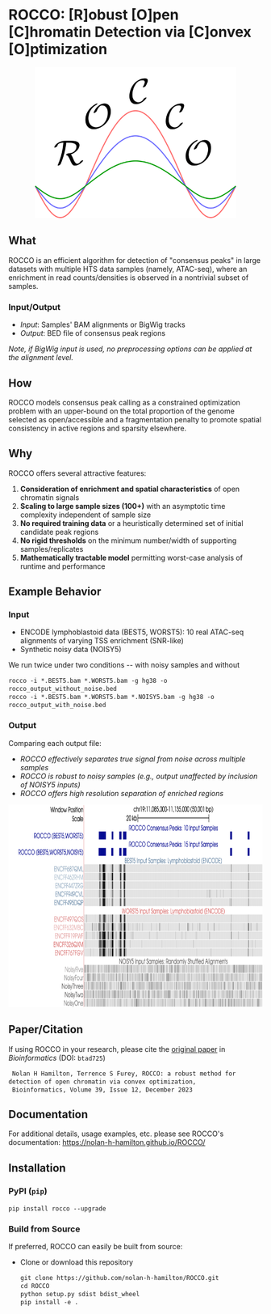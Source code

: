 # ROCCO: [R]obust [O]pen [C]hromatin Detection via [C]onvex [O]ptimization

<p align="center">
<img width="400" alt="logo" src="docs/logo.png">
</p>

## What

ROCCO is an efficient algorithm for detection of "consensus peaks" in large datasets with multiple HTS data samples (namely, ATAC-seq), where an enrichment in read counts/densities is observed in a nontrivial subset of samples.

### Input/Output

* *Input*: Samples' BAM alignments or BigWig tracks
* *Output*: BED file of consensus peak regions

*Note, if BigWig input is used, no preprocessing options can be applied at the alignment level.*

## How

ROCCO models consensus peak calling as a constrained optimization problem with an upper-bound on the total proportion of the genome selected as open/accessible and a fragmentation penalty to promote spatial consistency in active regions and sparsity elsewhere.

## Why

ROCCO offers several attractive features:

1. **Consideration of enrichment and spatial characteristics** of open chromatin signals
2. **Scaling to large sample sizes (100+)** with an asymptotic time complexity independent of sample size
3. **No required training data** or a heuristically determined set of initial candidate peak regions
4. **No rigid thresholds** on the minimum number/width of supporting samples/replicates
5. **Mathematically tractable model** permitting worst-case analysis of runtime and performance

## Example Behavior

### Input

* ENCODE lymphoblastoid data (BEST5, WORST5): 10 real ATAC-seq alignments of varying TSS enrichment (SNR-like)
* Synthetic noisy data (NOISY5)

We run twice under two conditions -- with noisy samples and without

  ```shell
  rocco -i *.BEST5.bam *.WORST5.bam -g hg38 -o rocco_output_without_noise.bed
  rocco -i *.BEST5.bam *.WORST5.bam *.NOISY5.bam -g hg38 -o rocco_output_with_noise.bed
  ```

### Output

Comparing each output file:

* *ROCCO effectively separates true signal from noise across multiple samples*
* *ROCCO is robust to noisy samples (e.g., output unaffected by inclusion of NOISY5 inputs)*
* *ROCCO offers high resolution separation of enriched regions*

<p align="center">
<img width="800" height="400" alt="example" src="docs/example_behavior.png">
</p>

## Paper/Citation

If using ROCCO in your research, please cite the [original paper](https://doi.org/10.1093/bioinformatics/btad725) in *Bioinformatics* (DOI: `btad725`)

   ```plaintext
    Nolan H Hamilton, Terrence S Furey, ROCCO: a robust method for detection of open chromatin via convex optimization,
    Bioinformatics, Volume 39, Issue 12, December 2023
   ```

## Documentation

For additional details, usage examples, etc. please see ROCCO's documentation: <https://nolan-h-hamilton.github.io/ROCCO/>

## Installation

### PyPI (`pip`)

   ```shell
   pip install rocco --upgrade
   ```

### Build from Source

If preferred, ROCCO can easily be built from source:

* Clone or download this repository

  ```shell
  git clone https://github.com/nolan-h-hamilton/ROCCO.git
  cd ROCCO
  python setup.py sdist bdist_wheel
  pip install -e .
  ```
